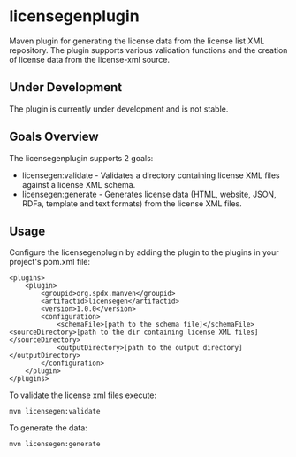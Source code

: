 # licensegenplugin
Maven plugin for generating the license data from the license list XML repository.  The plugin supports various validation functions and the creation of license data from the license-xml source.

## Under Development
The plugin is currently under development and is not stable.

## Goals Overview
The licensegenplugin supports 2 goals:
* licensegen:validate - Validates a directory containing license XML files against a license XML schema.
* licensegen:generate - Generates license data (HTML, website, JSON, RDFa, template and text formats) from the license XML files.

## Usage
Configure the licensegenplugin by adding the plugin to the plugins in your project's pom.xml file:

	<plugins>
		<plugin>
			<groupid>org.spdx.manven</groupid>
			<artifactid>licensegen</artifactid>
			<version>1.0.0</version>
			<configuration>
				<schemaFile>[path to the schema file]</schemaFile>         				<sourceDirectory>[path to the dir containing license XML files]</sourceDirectory>
				<outputDirectory>[path to the output directory]</outputDirectory>
			</configuration>
		</plugin>
	</plugins>

To validate the license xml files execute:

	mvn licensegen:validate

To generate the data:

	mvn licensegen:generate
